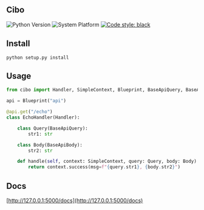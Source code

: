 ## Cibo
![Python Version](https://img.shields.io/badge/python-v3.7.5-brightgreen)
![System Platform](https://img.shields.io/badge/platform-ubuntu-brightgreen.svg)
[![Code style: black](https://img.shields.io/badge/code%20style-black-000000.svg)](https://github.com/psf/black)

## Install
```shell
python setup.py install
```

## Usage
```python
from cibo import Handler, SimpleContext, Blueprint, BaseApiQuery, BaseApiBody

api = Blueprint("api")

@api.get("/echo")
class EchoHandler(Handler):

    class Query(BaseApiQuery):
        str1: str

    class Body(BaseApiBody):
        str2: str

    def handle(self, context: SimpleContext, query: Query, body: Body):
        return context.success(msg=f"{query.str1}, {body.str2}")

```

## Docs
[http://127.0.0.1:5000/docs](http://127.0.0.1:5000/docs)

